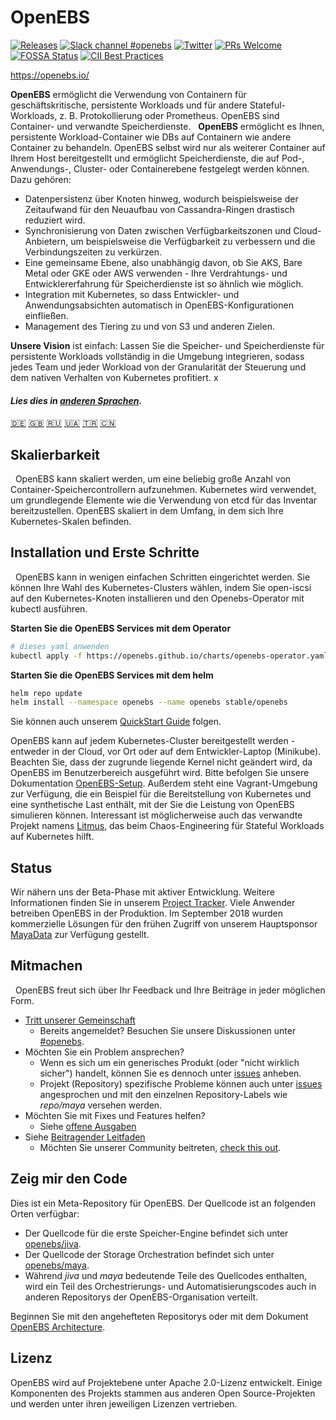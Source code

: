 # OpenEBS

[![Releases](https://img.shields.io/github/release/openebs/openebs/all.svg?style=flat-square)](https://github.com/openebs/openebs/releases)
[![Slack channel #openebs](https://img.shields.io/badge/slack-openebs-brightgreen.svg?logo=slack)](https://kubernetes.slack.com/messages/openebs)
[![Twitter](https://img.shields.io/twitter/follow/openebs.svg?style=social&label=Follow)](https://twitter.com/intent/follow?screen_name=openebs)
[![PRs Welcome](https://img.shields.io/badge/PRs-welcome-brightgreen.svg?style=flat-square)](https://github.com/openebs/openebs/blob/master/CONTRIBUTING.md)
[![FOSSA Status](https://app.fossa.com/api/projects/git%2Bgithub.com%2Fopenebs%2Fopenebs.svg?type=shield)](https://app.fossa.com/projects/git%2Bgithub.com%2Fopenebs%2Fopenebs?ref=badge_shield)
[![CII Best Practices](https://bestpractices.coreinfrastructure.org/projects/1754/badge)](https://bestpractices.coreinfrastructure.org/projects/1754)

https://openebs.io/

**OpenEBS** ermöglicht die Verwendung von Containern für geschäftskritische, persistente Workloads und für andere Stateful-Workloads, z. B. Protokollierung oder Prometheus. OpenEBS sind Container- und verwandte Speicherdienste.
 
**OpenEBS** ermöglicht es Ihnen, persistente Workload-Container wie DBs auf Containern wie andere Container zu behandeln. OpenEBS selbst wird nur als weiterer Container auf Ihrem Host bereitgestellt und ermöglicht Speicherdienste, die auf Pod-, Anwendungs-, Cluster- oder Containerebene festgelegt werden können. Dazu gehören:
- Datenpersistenz über Knoten hinweg, wodurch beispielsweise der Zeitaufwand für den Neuaufbau von Cassandra-Ringen drastisch reduziert wird.
- Synchronisierung von Daten zwischen Verfügbarkeitszonen und Cloud-Anbietern, um beispielsweise die Verfügbarkeit zu verbessern und die Verbindungszeiten zu verkürzen.
- Eine gemeinsame Ebene, also unabhängig davon, ob Sie AKS, Bare Metal oder GKE oder AWS verwenden - Ihre Verdrahtungs- und Entwicklererfahrung für Speicherdienste ist so ähnlich wie möglich.
- Integration mit Kubernetes, so dass Entwickler- und Anwendungsabsichten automatisch in OpenEBS-Konfigurationen einfließen.
- Management des Tiering zu und von S3 und anderen Zielen.

**Unsere Vision** ist einfach: Lassen Sie die Speicher- und Speicherdienste für persistente Workloads vollständig in die Umgebung integrieren, sodass jedes Team und jeder Workload von der Granularität der Steuerung und dem nativen Verhalten von Kubernetes profitiert.
x
#### *Lies dies in [anderen Sprachen](/translations/TRANSLATIONS.md).*

[🇩🇪](README.de.md)
[:uk:](/README.md)
[🇷🇺](README.ru.md)
[🇺🇦](README.ua.md)
[🇹🇷](README.tr.md)
[🇨🇳](README.zh.md)

## Skalierbarkeit
 
OpenEBS kann skaliert werden, um eine beliebig große Anzahl von Container-Speichercontrollern aufzunehmen. Kubernetes wird verwendet, um grundlegende Elemente wie die Verwendung von etcd für das Inventar bereitzustellen. OpenEBS skaliert in dem Umfang, in dem sich Ihre Kubernetes-Skalen befinden.

## Installation und Erste Schritte
 
OpenEBS kann in wenigen einfachen Schritten eingerichtet werden. Sie können Ihre Wahl des Kubernetes-Clusters wählen, indem Sie open-iscsi auf den Kubernetes-Knoten installieren und den Openebs-Operator mit kubectl ausführen.

**Starten Sie die OpenEBS Services mit dem Operator**
```bash
# dieses yaml anwenden
kubectl apply -f https://openebs.github.io/charts/openebs-operator.yaml
```

**Starten Sie die OpenEBS Services mit dem helm**
```bash
helm repo update
helm install --namespace openebs --name openebs stable/openebs
```

Sie können auch unserem [QuickStart Guide](https://docs.openebs.io/docs/overview.html) folgen.

OpenEBS kann auf jedem Kubernetes-Cluster bereitgestellt werden - entweder in der Cloud, vor Ort oder auf dem Entwickler-Laptop (Minikube). Beachten Sie, dass der zugrunde liegende Kernel nicht geändert wird, da OpenEBS im Benutzerbereich ausgeführt wird. Bitte befolgen Sie unsere Dokumentation [OpenEBS-Setup](https://docs.openebs.io/docs/overview.html). Außerdem steht eine Vagrant-Umgebung zur Verfügung, die ein Beispiel für die Bereitstellung von Kubernetes und eine synthetische Last enthält, mit der Sie die Leistung von OpenEBS simulieren können. Interessant ist möglicherweise auch das verwandte Projekt namens [Litmus](https://www.openebs.io/litmus), das beim Chaos-Engineering für Stateful Workloads auf Kubernetes hilft.

## Status
Wir nähern uns der Beta-Phase mit aktiver Entwicklung. Weitere Informationen finden Sie in unserem [Project Tracker](https://github.com/openebs/openebs/wiki/Project-Tracker). Viele Anwender betreiben OpenEBS in der Produktion. Im September 2018 wurden kommerzielle Lösungen für den frühen Zugriff von unserem Hauptsponsor [MayaData](https://www.mayadata.io) zur Verfügung gestellt.
 
## Mitmachen
 
OpenEBS freut sich über Ihr Feedback und Ihre Beiträge in jeder möglichen Form.
 
- [Tritt unserer Gemeinschaft](https://kubernetes.slack.com)
  - Bereits angemeldet? Besuchen Sie unsere Diskussionen unter [#openebs](https://kubernetes.slack.com/messages/openebs/).
- Möchten Sie ein Problem ansprechen?
  - Wenn es sich um ein generisches Produkt (oder "nicht wirklich sicher") handelt, können Sie es dennoch unter [issues](https://github.com/openebs/openebs/issues) anheben.
  - Projekt (Repository) spezifische Probleme können auch unter [issues](https://github.com/openebs/openebs/issues) angesprochen und mit den einzelnen Repository-Labels wie *repo/maya* versehen werden.
- Möchten Sie mit Fixes und Features helfen?
  - Siehe [offene Ausgaben](https://github.com/openebs/openebs/labels)
- Siehe [Beitragender Leitfaden](/CONTRIBUTING.md)
  - Möchten Sie unserer Community beitreten, [check this out](/community/README.md).

## Zeig mir den Code

Dies ist ein Meta-Repository für OpenEBS. Der Quellcode ist an folgenden Orten verfügbar:
- Der Quellcode für die erste Speicher-Engine befindet sich unter [openebs/jiva](https://github.com/openebs/jiva).
- Der Quellcode der Storage Orchestration befindet sich unter [openebs/maya](https://github.com/openebs/maya).
- Während *jiva* und *maya* bedeutende Teile des Quellcodes enthalten, wird ein Teil des Orchestrierungs- und Automatisierungscodes auch in anderen Repositorys der OpenEBS-Organisation verteilt.

Beginnen Sie mit den angehefteten Repositorys oder mit dem Dokument [OpenEBS Architecture](/contribute/design/README.md).

## Lizenz

OpenEBS wird auf Projektebene unter Apache 2.0-Lizenz entwickelt.
Einige Komponenten des Projekts stammen aus anderen Open Source-Projekten und werden unter ihren jeweiligen Lizenzen vertrieben.
